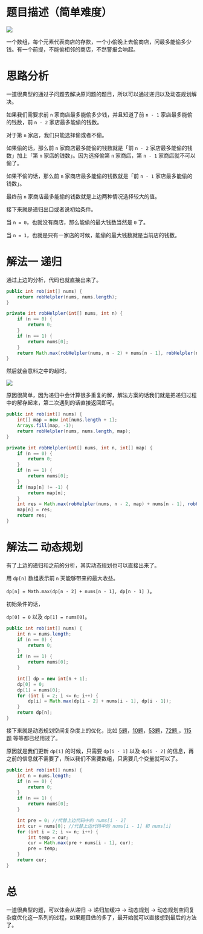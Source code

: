 # 题目描述（简单难度）

![](https://windliang.oss-cn-beijing.aliyuncs.com/198.jpg)

一个数组，每个元素代表商店的存款，一个小偷晚上去偷商店，问最多能偷多少钱。有一个前提，不能偷相邻的商店，不然警报会响起。

# 思路分析

一道很典型的通过子问题去解决原问题的题目，所以可以通过递归以及动态规划解决。

如果我们需要求前 `n` 家商店最多能偷多少钱，并且知道了前 `n - 1` 家店最多能偷的钱数，前 `n - 2` 家店最多能偷的钱数。

对于第 `n` 家店，我们只能选择偷或者不偷。

如果偷的话，那么前 `n` 家商店最多能偷的钱数就是「前 `n - 2` 家店最多能偷的钱数」加上「第 `n` 家店的钱数」。因为选择偷第 `n` 家商店，第 `n - 1` 家商店就不可以偷了。

如果不偷的话，那么前 `n` 家商店最多能偷的钱数就是「前 `n - 1` 家店最多能偷的钱数」。

最终前 `n` 家商店最多能偷的钱数就是上边两种情况选择较大的值。

接下来就是递归出口或者说初始条件。

当 `n = 0`，也就没有商店，那么能偷的最大钱数当然是 `0` 了。

当 `n = 1`，也就是只有一家店的时候，能偷的最大钱数就是当前店的钱数。

# 解法一 递归

通过上边的分析，代码也就直接出来了。

```java
public int rob(int[] nums) {
    return robHelpler(nums, nums.length);
}

private int robHelpler(int[] nums, int n) {
    if (n == 0) {
        return 0;
    }
    if (n == 1) {
        return nums[0];
    }
    return Math.max(robHelpler(nums, n - 2) + nums[n - 1], robHelpler(nums, n - 1));
}
```

然后就会意料之中的超时。

![](https://windliang.oss-cn-beijing.aliyuncs.com/198_2.jpg)

原因很简单，因为递归中会计算很多重复的解，解法方案的话我们就是把递归过程中的解存起来，第二次遇到的话直接返回即可。

```java
public int rob(int[] nums) {
    int[] map = new int[nums.length + 1];
    Arrays.fill(map, -1);
    return robHelpler(nums, nums.length, map);
}

private int robHelpler(int[] nums, int n, int[] map) {
    if (n == 0) {
        return 0;
    }
    if (n == 1) {
        return nums[0];
    }
    if (map[n] != -1) {
        return map[n];
    }
    int res = Math.max(robHelpler(nums, n - 2, map) + nums[n - 1], robHelpler(nums, n - 1, map));
    map[n] = res;
    return res;
}
```

# 解法二 动态规划

有了上边的递归和之前的分析，其实动态规划也可以直接出来了。

用 `dp[n]` 数组表示前 `n` 天能够带来的最大收益。

`dp[n] = Math.max(dp[n - 2] + nums[n - 1], dp[n - 1] )`。

初始条件的话，

`dp[0] = 0` 以及 `dp[1] = nums[0]`。

```java
public int rob(int[] nums) {
    int n = nums.length;
    if (n == 0) {
        return 0;
    }
    if (n == 1) {
        return nums[0];
    }

    int[] dp = new int[n + 1];
    dp[0] = 0;
    dp[1] = nums[0];
    for (int i = 2; i <= n; i++) {
        dp[i] = Math.max(dp[i - 2] + nums[i - 1], dp[i - 1]);
    }
    return dp[n];
}
```

接下来就是动态规划空间复杂度上的优化，比如 [5题](<https://leetcode.windliang.cc/leetCode-5-Longest-Palindromic-Substring.html>)，[10题](<https://leetcode.windliang.cc/leetCode-10-Regular-Expression-Matching.html>)，[53题](<https://leetcode.windliang.cc/leetCode-53-Maximum-Subarray.html?h=%E5%8A%A8%E6%80%81%E8%A7%84%E5%88%92>)，[72题 ](<https://leetcode.wang/leetCode-72-Edit-Distance.html>)，[115 题](https://leetcode.wang/leetcode-115-Distinct-Subsequences.html) 等等都已经用过了。

原因就是我们更新 `dp[i]` 的时候，只需要 `dp[i - 1]` 以及 `dp[i - 2]` 的信息，再之前的信息就不需要了，所以我们不需要数组，只需要几个变量就可以了。

```java
public int rob(int[] nums) {
    int n = nums.length;
    if (n == 0) {
        return 0;
    }
    if (n == 1) {
        return nums[0];
    }

    int pre = 0; //代替上边代码中的 nums[i - 2]
    int cur = nums[0]; //代替上边代码中的 nums[i - 1] 和 nums[i]
    for (int i = 2; i <= n; i++) {
        int temp = cur;
        cur = Math.max(pre + nums[i - 1], cur);
        pre = temp;
    }
    return cur;
}
```

# 总

一道很典型的题，可以体会从递归 -> 递归加缓冲 -> 动态规划 -> 动态规划空间复杂度优化这一系列的过程，如果题目做的多了，最开始就可以直接想到最后的方法了。